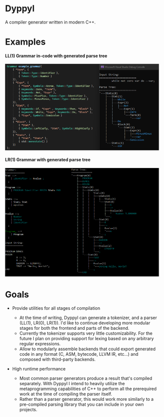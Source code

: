# Dyppyl
A compiler generator written in modern C++.


# Examples
#### LL(1) Grammar in-code with generated parse tree
![LL1 example](promotional/LL1.png)

#### LR(1) Grammar with generated parse tree
![LR1 example](promotional/LR1.png)


# Goals
- Provide utilities for all stages of compilation
    - At the time of writing, Dyppyl can generate a tokenizer, and a parser (LL(1), LR(0), LR(1)).
    I'd like to continue developing more modular stages for both the frontend and parts of the backend.
    - Currently the tokenizer supports very little customizability.
    For the future I plan on providing support for lexing based on any arbitrary regular expressions.
    - Allow to modularly assemble backends that could export generated code in any format (C, ASM, bytecode, LLVM IR, etc...) and composed with third-party backends.

- High runtime performance
    - Most common parser generators produce a result that's compiled separately. With Dyppyl I intend to heavily utilize the metaprogramming capabilities of C++ to perform all the prerequired work at the time of compiling the parser itself.
    - Rather than a parser generator, this would work more similarly to a pre-compiled parsing library that you can include in your own projects.